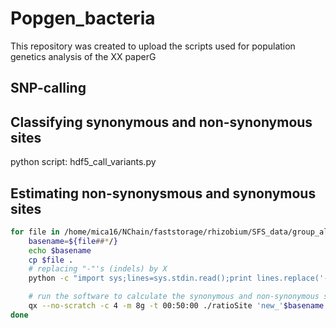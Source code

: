 # Popgen_bacteria
This repository was created to upload the scripts used for population genetics analysis of the XX paperG

## SNP-calling

## Classifying synonymous and non-synonymous sites 

python script: hdf5_call_variants.py


Estimating non-synonysmous and synonymous sites 
-----------------------

``` bash
for file in /home/mica16/NChain/faststorage/rhizobium/SFS_data/group_alns/{.,}*; do 
	basename=${file##*/}
	echo $basename
	cp $file . 
	# replacing "-"'s (indels) by X
	python -c "import sys;lines=sys.stdin.read();print lines.replace('-','X')" < $basename > 'new_'$basename |

	# run the software to calculate the synonymous and non-synonymous sites
	qx --no-scratch -c 4 -m 8g -t 00:50:00 ./ratioSite 'new_'$basename 1
done
```
